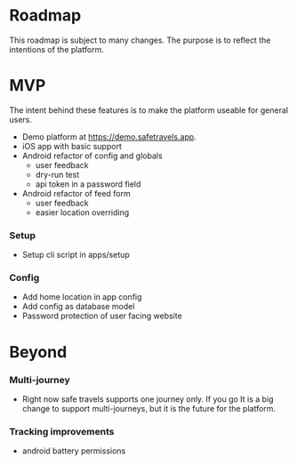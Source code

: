 # Roadmap

This roadmap is subject to many changes. The purpose is to reflect the intentions of the platform.

# MVP

The intent behind these features is to make the platform useable for general users.

- Demo platform at https://demo.safetravels.app.
- iOS app with basic support
- Android refactor of config and globals
  - user feedback
  - dry-run test
  - api token in a password field
- Android refactor of feed form
  - user feedback
  - easier location overriding

### Setup

- Setup cli script in apps/setup

### Config

- Add home location in app config
- Add config as database model
- Password protection of user facing website

# Beyond

### Multi-journey

- Right now safe travels supports one journey only. If you go
  It is a big change to support multi-journeys, but it is the future for the platform.

### Tracking improvements

- android battery permissions
